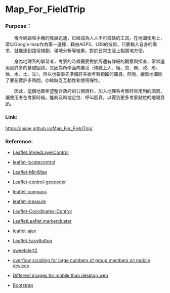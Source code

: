 # Map_For_FieldTrip
### Purpose：
&emsp;&emsp;現今網路和手機的發展迅速，已經成為人人不可或缺的工具。在地圖使用上，常以Google map作為第一選擇，藉由AGPS、LBS的技術，只要輸入自身的需求，就能達到路徑規劃、環域分析等結果，對於日常生活上相當地方便。
  
&emsp;&emsp;身為地理系的學習者，考察的時候需要對於周遭有詳細的觀察與探查，常常運用到許多的基礎圖資，又因為所學面向廣泛（傳統上人、經、交、聚、政、形、候、水、土、生），所以也要事先準備許多欲考察範圍的圖資。然而，繪製地圖除了要花費許多時間，亦較缺乏互動性和使用彈性。
  
&emsp;&emsp;因此，這個地圖希望整合政府的公開資料，加入地理系考察時常用到的圖資，讓使用者在考察時候，能夠及時地定位、呼叫圖資，以得到更多考察點位的地理資訊。

### Link: 
https://jaaae.github.io/Map_For_FieldTrip/

### Reference:
+ [Leaflet.StyledLayerControl](https://github.com/davicustodio/Leaflet.StyledLayerControl)

+ [leaflet-locatecontrol](https://github.com/domoritz/leaflet-locatecontrol)

+ [Leaflet-MiniMap](https://github.com/Norkart/Leaflet-MiniMap)

+ [Leaflet-control-geocoder]( https://github.com/perliedman/leaflet-control-geocoder)

+ [leaflet-compass](https://github.com/stefanocudini/leaflet-compass)

+ [leaflet-measure](https://github.com/aprilandjan/leaflet.measure)

+ [Leaflet-Coordinates-Control](https://github.com/zimmicz/Leaflet-Coordinates-Control)

+ [LeafletLeaflet.markercluster](https://github.com/Leaflet/Leaflet.markercluster)

+ [leaflet-ajax](https://github.com/calvinmetcalf/leaflet-ajax)

+ [Leaflet.EasyButton](https://github.com/CliffCloud/Leaflet.EasyButton)

+ [sweetalert2](https://github.com/sweetalert2/sweetalert2)

+ [overflow scrolling for large numbers of group members on mobile devices](https://github.com/davicustodio/Leaflet.StyledLayerControl/issues/11)

+ [Different images for mobile than desktop web](https://community.shopify.com/c/shopify-design/different-images-for-mobile-than-desktop-web/td-p/522935)

+ [Bootstrap](https://getbootstrap.com/)






